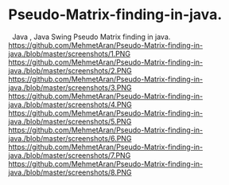 # Pseudo-Matrix-finding-in-java.
&nbsp; Java , Java Swing 
Pseudo Matrix finding in java.
&nbsp;&nbsp;&nbsp;&nbsp;&nbsp;&nbsp;
https://github.com/MehmetAran/Pseudo-Matrix-finding-in-java./blob/master/screenshots/1.PNG
&nbsp;&nbsp;&nbsp;&nbsp;&nbsp;&nbsp;
https://github.com/MehmetAran/Pseudo-Matrix-finding-in-java./blob/master/screenshots/2.PNG
&nbsp;&nbsp;&nbsp;&nbsp;&nbsp;&nbsp;
https://github.com/MehmetAran/Pseudo-Matrix-finding-in-java./blob/master/screenshots/3.PNG
&nbsp;&nbsp;&nbsp;&nbsp;&nbsp;&nbsp;
https://github.com/MehmetAran/Pseudo-Matrix-finding-in-java./blob/master/screenshots/4.PNG
&nbsp;&nbsp;&nbsp;&nbsp;&nbsp;&nbsp;
https://github.com/MehmetAran/Pseudo-Matrix-finding-in-java./blob/master/screenshots/5.PNG
&nbsp;&nbsp;&nbsp;&nbsp;&nbsp;&nbsp;
https://github.com/MehmetAran/Pseudo-Matrix-finding-in-java./blob/master/screenshots/6.PNG
&nbsp;&nbsp;&nbsp;&nbsp;&nbsp;&nbsp;
https://github.com/MehmetAran/Pseudo-Matrix-finding-in-java./blob/master/screenshots/7.PNG
&nbsp;&nbsp;&nbsp;&nbsp;&nbsp;&nbsp;
https://github.com/MehmetAran/Pseudo-Matrix-finding-in-java./blob/master/screenshots/8.PNG
